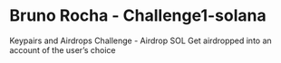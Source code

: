 # Bruno Rocha - Challenge1-solana
Keypairs and Airdrops Challenge - Airdrop SOL
Get airdropped into an account of the user’s choice
